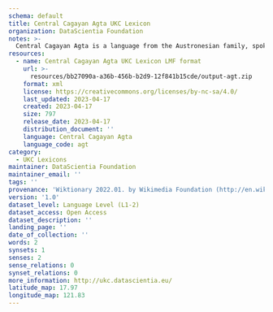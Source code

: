 ```yaml
---
schema: default
title: Central Cagayan Agta UKC Lexicon
organization: DataScientia Foundation
notes: >-
  Central Cagayan Agta is a language from the Austronesian family, spoken in Oceania. The UKC Lexicon of Central Cagayan Agta is represented as a lexico-semantic network. It consists of words, word senses, synsets, as well as sense-level and synset-level relationships.
resources:
  - name: Central Cagayan Agta UKC Lexicon LMF format
    url: >-
      resources/bb27090a-a36b-456b-b2d9-12f841b15cde/output-agt.zip
    format: xml
    license: https://creativecommons.org/licenses/by-nc-sa/4.0/
    last_updated: 2023-04-17
    created: 2023-04-17
    size: 797
    release_date: 2023-04-17
    distribution_document: ''
    language: Central Cagayan Agta
    language_code: agt
category:
  - UKC Lexicons
maintainer: DataScientia Foundation
maintainer_email: ''
tags: ''
provenance: 'Wiktionary 2022.01. by Wikimedia Foundation (http://en.wiktionary.org); Princeton WordNet 2.1 by Princeton University (https://wordnet.princeton.edu)'
version: '1.0'
dataset_level: Language Level (L1-2)
dataset_access: Open Access
dataset_description: ''
landing_page: ''
date_of_collection: ''
words: 2
synsets: 1
senses: 2
sense_relations: 0
synset_relations: 0
more_information: http://ukc.datascientia.eu/
latitude_map: 17.97
longitude_map: 121.83
---
```


